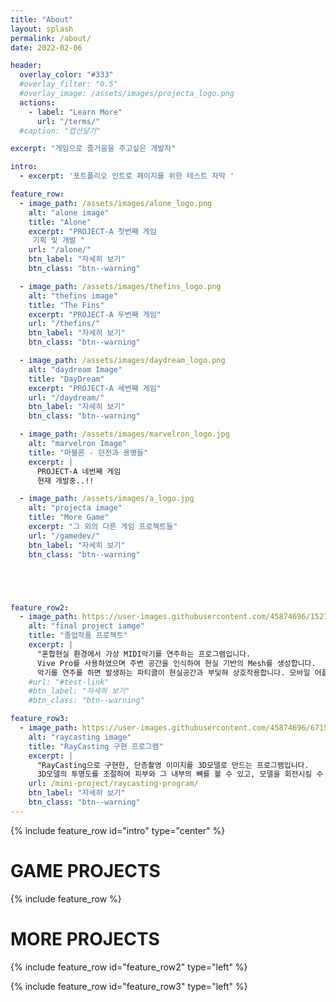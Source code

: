 ```yaml
---
title: "About"
layout: splash
permalink: /about/
date: 2022-02-06

header:
  overlay_color: "#333"
  #overlay_filter: "0.5"
  #overlay_image: /assets/images/projecta_logo.png
  actions:
    - label: "Learn More"
      url: "/terms/"
  #caption: "캡션달기"

excerpt: "게임으로 즐거움을 주고싶은 개발자"

intro: 
  - excerpt: '포트폴리오 인트로 페이지를 위한 테스트 자막 '

feature_row:
  - image_path: /assets/images/alone_logo.png
    alt: "alone image"
    title: "Alone"
    excerpt: "PROJECT-A 첫번째 게임 
     기획 및 개발 "
    url: "/alone/"
    btn_label: "자세히 보기"
    btn_class: "btn--warning" 

  - image_path: /assets/images/thefins_logo.png
    alt: "thefins image"
    title: "The Fins"
    excerpt: "PROJECT-A 두번째 게임"
    url: "/thefins/"
    btn_label: "자세히 보기"
    btn_class: "btn--warning"

  - image_path: /assets/images/daydream_logo.png
    alt: "daydream Image"
    title: "DayDream"
    excerpt: "PROJECT-A 세번째 게임"
    url: "/daydream/"
    btn_label: "자세히 보기"
    btn_class: "btn--warning"

  - image_path: /assets/images/marvelron_logo.jpg
    alt: "marvelron Image"
    title: "마블론 - 던전과 용병들"
    excerpt: |
      PROJECT-A 네번째 게임  
      현재 개발중..!!

  - image_path: /assets/images/a_logo.jpg
    alt: "projecta image"
    title: "More Game"
    excerpt: "그 외의 다른 게임 프로젝트들"
    url: "/gamedev/"
    btn_label: "자세히 보기"
    btn_class: "btn--warning" 





feature_row2:
  - image_path: https://user-images.githubusercontent.com/45874696/152729024-aad5fe06-9293-46fb-ad3d-719bb857525f.png
    alt: "final project iamge"
    title: "졸업작품 프로젝트"
    excerpt: |
      "혼합현실 환경에서 가상 MIDI악기를 연주하는 프로그램입니다. 
      Vive Pro를 사용하였으며 주변 공간을 인식하여 현실 기반의 Mesh를 생성합니다. 
      악기를 연주를 하면 발생하는 파티클이 현실공간과 부딫혀 상호작용합니다. 모바일 어플리케이션과 합주도 가능합니다."
    #url: "#test-link"
    #btn_label: "자세히 보기"
    #btn_class: "btn--warning"

feature_row3:
  - image_path: https://user-images.githubusercontent.com/45874696/67154395-ce833680-f336-11e9-8548-ac0d983bfce1.png
    alt: "raycasting image"
    title: "RayCasting 구현 프로그램"
    excerpt: |
      "RayCasting으로 구현한, 단층촬영 이미지를 3D모델로 만드는 프로그램입니다. 
      3D모델의 투명도를 조절하여 피부와 그 내부의 뼈를 볼 수 있고, 모델을 회전시킬 수 있습니다."
    url: /mini-project/raycasting-program/
    btn_label: "자세히 보기"
    btn_class: "btn--warning"
---
```


{% include feature_row id="intro" type="center" %}

<h1> GAME PROJECTS </h1>

{% include feature_row %}




<h1> MORE PROJECTS </h1>

{% include feature_row id="feature_row2" type="left" %}

{% include feature_row id="feature_row3" type="left" %}